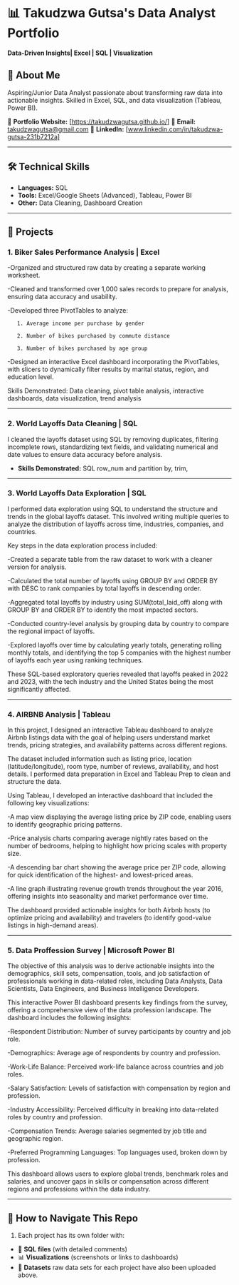 # 📊 Takudzwa Gutsa's Data Analyst Portfolio

**Data-Driven Insights| Excel | SQL | Visualization**


## 👋 About Me
Aspiring/Junior Data Analyst passionate about transforming raw data into actionable insights. Skilled in Excel, SQL, and data visualization (Tableau, Power BI). 

🔗 **Portfolio Website:** [https://takudzwagutsa.github.io/]
📧 **Email:** takudzwagutsa@gmail.com
💼 **LinkedIn:** [www.linkedin.com/in/takudzwa-gutsa-231b7212a]

---

## 🛠️ Technical Skills
- **Languages:** SQL
- **Tools:** Excel/Google Sheets (Advanced), Tableau, Power BI
- **Other:** Data Cleaning, Dashboard Creation

---

## 📂 Projects

### 1. Biker Sales Performance Analysis | Excel

-Organized and structured raw data by creating a separate working worksheet.

-Cleaned and transformed over 1,000 sales records to prepare for analysis, ensuring data accuracy and usability.

-Developed three PivotTables to analyze:

       1. Average income per purchase by gender
   
       2. Number of bikes purchased by commute distance
   
       3. Number of bikes purchased by age group
   
-Designed an interactive Excel dashboard incorporating the PivotTables, with slicers to dynamically filter results by marital status, region, and education level.

Skills Demonstrated: Data cleaning, pivot table analysis, interactive dashboards, data visualization, trend analysis


---

### 2. World Layoffs Data Cleaning | SQL

I cleaned the layoffs dataset using SQL by removing duplicates, filtering incomplete rows, standardizing text fields, and validating numerical and date values to ensure data accuracy before analysis.
- **Skills Demonstrated:** SQL row_num and partition by, trim, 

---

### 3. World Layoffs Data Exploration | SQL

I performed data exploration using SQL to understand the structure and trends in the global layoffs dataset. This involved writing multiple queries to analyze the distribution of layoffs across time, industries, companies, and countries.

Key steps in the data exploration process included:

-Created a separate table from the raw dataset to work with a cleaner version for analysis.

-Calculated the total number of layoffs using GROUP BY and ORDER BY with DESC to rank companies by total layoffs in descending order.

-Aggregated total layoffs by industry using SUM(total_laid_off) along with GROUP BY and ORDER BY to identify the most impacted sectors.

-Conducted country-level analysis by grouping data by country to compare the regional impact of layoffs.

-Explored layoffs over time by calculating yearly totals, generating rolling monthly totals, and identifying the top 5 companies with the highest number of layoffs each year using ranking techniques.

These SQL-based exploratory queries revealed that layoffs peaked in 2022 and 2023, with the tech industry and the United States being the most significantly affected.

---

### 4. AIRBNB Analysis | Tableau

In this project, I designed an interactive Tableau dashboard to analyze Airbnb listings data with the goal of helping users understand market trends, pricing strategies, and availability patterns across different regions.

The dataset included information such as listing price, location (latitude/longitude), room type, number of reviews, availability, and host details. I performed data preparation in Excel and Tableau Prep to clean and structure the data.

Using Tableau, I developed an interactive dashboard that included the following key visualizations:

-A map view displaying the average listing price by ZIP code, enabling users to identify geographic pricing patterns.

-Price analysis charts comparing average nightly rates based on the number of bedrooms, helping to highlight how pricing scales with property size.

-A descending bar chart showing the average price per ZIP code, allowing for quick identification of the highest- and lowest-priced areas.

-A line graph illustrating revenue growth trends throughout the year 2016, offering insights into seasonality and market performance over time.

The dashboard provided actionable insights for both Airbnb hosts (to optimize pricing and availability) and travelers (to identify good-value listings in high-demand areas).

---

### 5. Data Proffession Survey | Microsoft Power BI

The objective of this analysis was to derive actionable insights into the demographics, skill sets, compensation, tools, and job satisfaction of professionals working in data-related roles, including Data Analysts, Data Scientists, Data Engineers, and Business Intelligence Developers.

This interactive Power BI dashboard presents key findings from the survey, offering a comprehensive view of the data profession landscape. The dashboard includes the following insights:

-Respondent Distribution: Number of survey participants by country and job role.

-Demographics: Average age of respondents by country and profession.

-Work-Life Balance: Perceived work-life balance across countries and job roles.

-Salary Satisfaction: Levels of satisfaction with compensation by region and profession.

-Industry Accessibility: Perceived difficulty in breaking into data-related roles by country and profession.

-Compensation Trends: Average salaries segmented by job title and geographic region.

-Preferred Programming Languages: Top languages used, broken down by profession.

This dashboard allows users to explore global trends, benchmark roles and salaries, and uncover gaps in skills or compensation across different regions and professions within the data industry.

---

## 📝 How to Navigate This Repo
1. Each project has its own folder with:
- 📄 **SQL files** (with detailed comments)
- 📊 **Visualizations** (screenshots or links to dashboards)
- 📂 **Datasets** raw data sets for each project have also been uploaded above.



